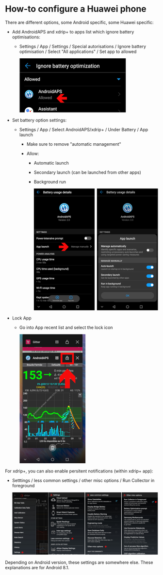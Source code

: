# How-to configure a Huawei phone

There are different options, some Android specific, some Huawei specific:

* Add AndroidAPS and xdrip+ to apps list which ignore battery optimisations:
  
  * Settings / App / Settings / Special autorisations / Ignore battery optimisation / Select "All applications" / Set app to allowed
    
    ![Huawei - ignore battery optimization](../images/Huawei_BatteryOptimization.png)

* Set battery option settings:
  
  * Settings / App / Select AndroidAPS/xdrip+ / Under Battery / App launch
    
    * Make sure to remove "automatic management"
    * Allow:
      
      * Automatic launch
      * Secondary launch (can be launched from other apps)
      * Background run
        
        ![Huawei - battery options](../images/Huawei_BatteryOptions.png)

* Lock App
  
  * Go into App recent list and select the lock icon
    
    ![Huawei - lock app](../images/Huawei_LockApp.png)

For xdrip+, you can also enable persitent notifications (within xdrip+ app):

* Setttings / less common settings / other misc options / Run Collector in foreground
  
  ![xdrip+ settings - collector in foreground](../images/xdrip_collector_foreground.png)

Depending on Android version, these settings are somewhere else. These explanations are for Android 8.1.